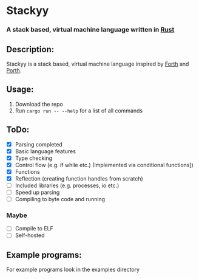# Stackyy
### A stack based, virtual machine language written in [Rust](https://rust-lang.org/)

## Description:

Stackyy is a stack based, virtual machine language inspired by 
[Forth](https://en.wikipedia.org/wiki/Forth_(programming_language)) and 
[Porth](https://gitlab.com/tsoding/porth).

## Usage:

1. Download the repo
2. Run ``cargo run -- --help`` for a list of all commands


## ToDo:

- [x] Parsing completed
- [x] Basic language features
- [x] Type checking
- [x] Control flow (e.g. if while etc.) (Implemented via conditional functions])
- [x] Functions
- [x] Reflection (creating function handles from scratch)
- [ ] Included libraries (e.g. processes, io etc.)
- [ ] Speed up parsing
- [ ] Compiling to byte code and running
### Maybe
- [ ] Compile to ELF
- [ ] Self-hosted

## Example programs:

For example programs look in the examples directory